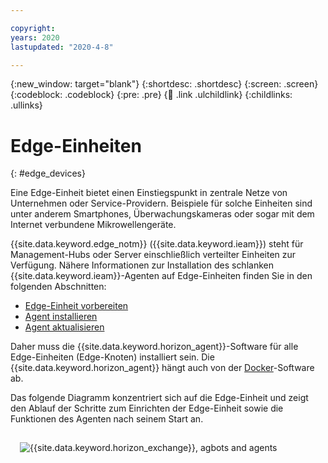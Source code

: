 ```yaml
---

copyright:
years: 2020
lastupdated: "2020-4-8"

---
```


{:new_window: target="blank"}
{:shortdesc: .shortdesc}
{:screen: .screen}
{:codeblock: .codeblock}
{:pre: .pre}
{:child: .link .ulchildlink}
{:childlinks: .ullinks}

# Edge-Einheiten
{: #edge_devices}

Eine Edge-Einheit bietet einen Einstiegspunkt in zentrale Netze von Unternehmen oder Service-Providern. Beispiele für solche Einheiten sind unter anderem Smartphones, Überwachungskameras oder sogar mit dem Internet verbundene Mikrowellengeräte.

{{site.data.keyword.edge_notm}} ({{site.data.keyword.ieam}}) steht für Management-Hubs oder Server einschließlich verteilter Einheiten zur Verfügung. Nähere Informationen zur Installation des schlanken {{site.data.keyword.ieam}}-Agenten auf Edge-Einheiten finden Sie in den folgenden Abschnitten:

* [Edge-Einheit vorbereiten](../installing/adding_devices.md)
* [Agent installieren](../installing/registration.md)
* [Agent aktualisieren](../installing/updating_the_agent.md)

Daher muss die {{site.data.keyword.horizon_agent}}-Software  für alle Edge-Einheiten (Edge-Knoten) installiert sein. Die {{site.data.keyword.horizon_agent}} hängt auch von der [Docker](https://www.docker.com/)-Software ab. 

Das folgende Diagramm konzentriert sich auf die Edge-Einheit und zeigt den Ablauf der Schritte zum Einrichten der Edge-Einheit sowie die Funktionen des Agenten nach seinem Start an.

<img src="../OH/docs/images/edge/05a_Installing_edge_agent_on_device.svg" style="margin: 3%" alt="{{site.data.keyword.horizon_exchange}}, agbots and agents">
